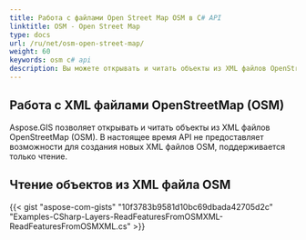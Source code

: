 ```yaml
---
title: Работа с файлами Open Street Map OSM в C# API
linktitle: OSM - Open Street Map
type: docs
url: /ru/net/osm-open-street-map/
weight: 60
keywords: osm c# api
description: Вы можете открывать и читать объекты из XML файлов OpenStreetMap (OSM) с помощью GIS C# Library или API.
---
```


## **Работа с XML файлами OpenStreetMap (OSM)**
Aspose.GIS позволяет открывать и читать объекты из XML файлов OpenStreetMap (OSM). В настоящее время API не предоставляет возможности для создания новых XML файлов OSM, поддерживается только чтение.
## **Чтение объектов из XML файла OSM**
{{< gist "aspose-com-gists" "10f3783b9581d10bc69dbada42705d2c" "Examples-CSharp-Layers-ReadFeaturesFromOSMXML-ReadFeaturesFromOSMXML.cs" >}}
